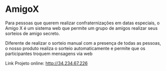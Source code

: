 # AmigoX

Para pessoas que querem realizar confraternizações em datas especiais, o Amigo X é um sistema web que permite um grupo de amigos realizar
seus sorteios de amigo secreto.

Diferente de realizar o sorteio manual com a presença de todas as pessoas, o nosso produto realiza o sorteio automaticamente e permite que os participantes troquem mensagens via web

Link Projeto online: http://34.234.67.226
